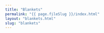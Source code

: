 ```yaml
---
title: "Blankets"
permalink: "{{ page.fileSlug }}/index.html"
layout: "blankets.html"
slug: "blankets"
---
```

